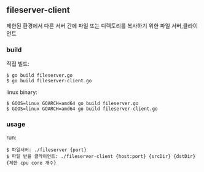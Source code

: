 ## fileserver-client
제한된 환경에서 다른 서버 간에 파일 또는 디렉토리를 복사하기 위한 파일 서버,클라이언트 

### build
직접 빌드:

    $ go build fileserver.go
    $ go build fileserver-client.go

linux binary:

    $ GOOS=linux GOARCH=amd64 go build fileserver.go
    $ GOOS=linux GOARCH=amd64 go build fileserver-client.go
### usage
run:

    $ 파일서버: ./fileserver {port}
    $ 파일 받을 클라이언트: ./fileserver-client {host:port} {srcDir} {dstDir} {제한 cpu core 개수}
